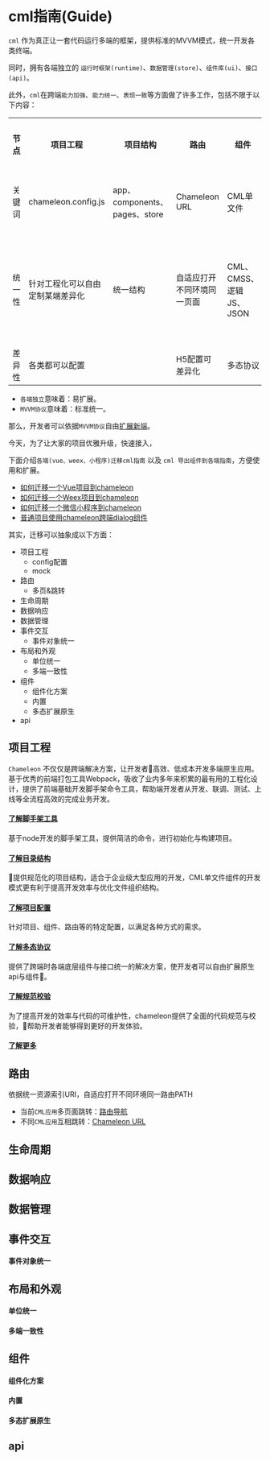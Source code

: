 # cml指南(Guide)

`cml` 作为真正让一套代码运行多端的框架，提供标准的MVVM模式，统一开发各类终端。

同时，拥有各端独立的 `运行时框架(runtime)`、`数据管理(store)`、`组件库(ui)`、`接口(api)`。

此外，`cml`在跨端`能力加强`、`能力统一`、`表现一致`等方面做了许多工作，包括不限于以下内容：

<table>
  <tr>
    <th>节点</th>
    <th>项目工程</th>
    <th>项目结构</th>
    <th>路由</th>
    <th>组件</th>
    <th>布局和外观</th>
    <th>数据视图驱动</th>
    <th>生命周期</th>
    <th>交互事件</th>
    <th>数据管理</th>
    <th>本地接口</th>
    <th>尺寸单位</th>
  </tr>
  <tr>
    <td>关键词</td>
    <td>chameleon.config.js</td>
    <td>app、 components、pages、store</td>
    <td>Chameleon URL</td>
    <td>CML单文件</td>
    <td>CMSS</td>
    <td>CML语法、类VUE</td>
    <td>beforeCreate-created-beforeMount-mounted-beforeDestroy-destroyed</td>
    <td>c-bindevent</td>
    <td>类vuex</td>
    <td>chameleon-api</td>
    <td>cpx</td>
  </tr>
  <tr>
    <td>统一性</td>
    <td>针对工程化可以自由定制某端差异化</td>
    <td>统一结构</td>
    <td>自适应打开不同环境同一页面</td>
    <td>CML、CMSS、逻辑JS、JSON</td>
    <td>UI的布局、元素尺寸、文本颜色等</td>
    <td>定义CML，类vue语法</td>
    <td>提供6个基础生命周期</td>
    <td>统一绑定方式</td>
    <td>vuex易用性强</td>
    <td>vuex易用性强</td>
    <td>提供虚拟单位cpx</td>
  </tr>
  <tr>
    <td>差异性</td>
    <td>各类都可以配置</td>
    <td></td>
    <td>H5配置可差异化</td>
    <td colspan="8">多态协议</td>
  </tr>
</table>


- `各端独立`意味着：易扩展。
- `MVVM协议`意味着：标准统一。

那么，开发者可以依据`MVVM协议`自由[扩展新端](https://cmljs.org/doc/extend/extend.html)。

今天，为了让大家的项目优雅升级，快速接入，

下面介绍`各端(vue、weex、小程序)迁移cml指南` 以及 `cml 导出组件到各端指南`，方便使用和扩展。

- [如何迁移一个Vue项目到chameleon](./web_to_chameleon.html)
- [如何迁移一个Weex项目到chameleon](./weex_to_chameleon.html)
- [如何迁移一个微信小程序到chameleon](https://cmljs.org/doc/example/wx_to_chameleon.html)
- [普通项目使用chameleon跨端dialog组件](https://cmljs.org/doc/example/webpack_output.html)


其实，迁移可以抽象成以下方面：

- 项目工程
  - config配置
  - mock
- 路由
  - 多页&跳转
- 生命周期
- 数据响应
- 数据管理
- 事件交互
  - 事件对象统一
- 布局和外观
  - 单位统一
  - 多端一致性
- 组件
  - 组件化方案
  - 内置
  - 多态扩展原生
- api

## 项目工程
`Chameleon` 不仅仅是跨端解决方案，让开发者高效、低成本开发多端原生应用。基于优秀的前端打包工具Webpack，吸收了业内多年来积累的最有用的工程化设计，提供了前端基础开发脚手架命令工具，帮助端开发者从开发、联调、测试、上线等全流程高效的完成业务开发。

#### [了解脚手架工具](https://cmljs.org/doc/quick_start/cml_cmd.html)
基于node开发的脚手架工具，提供简洁的命令，进行初始化与构建项目。

#### [了解目录结构](https://cmljs.org/doc/framework/structure.html)
提供规范化的项目结构，适合于企业级大型应用的开发，CML单文件组件的开发模式更有利于提高开发效率与优化文件组织结构。

#### [了解项目配置](https://cmljs.org/doc/framework/settings.html)
针对项目、组件、路由等的特定配置，以满足各种方式的需求。

#### [了解多态协议](https://cmljs.org/doc/framework/polymorphism/intro.html)
提供了跨端时各端底层组件与接口统一的解决方案，使开发者可以自由扩展原生api与组件。

#### [了解规范校验](https://cmljs.org/doc/framework/polymorphism/standards.html)
为了提高开发的效率与代码的可维护性，chameleon提供了全面的代码规范与校验，帮助开发者能够得到更好的开发体验。

#### [了解更多](https://cmljs.org/doc/framework/engineering.html)

## 路由
依据统一资源索引URI，自适应打开不同环境同一路由PATH

- 当前`CML应用`多页面跳转：[路由导航](https://cmljs.org/doc/api/navigate.html)
- 不同`CML应用`互相跳转：[Chameleon URL](https://cmljs.org/doc/framework/chameleon_url.html)

## 生命周期

## 数据响应
## 数据管理
## 事件交互
#### 事件对象统一
## 布局和外观
#### 单位统一
#### 多端一致性
## 组件
#### 组件化方案
#### 内置
#### 多态扩展原生
## api






